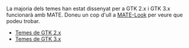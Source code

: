 <!--
.. link:
.. description:
.. tags: Themes
.. date: 2014-02-24 17:32:07
.. title: Temes
.. slug: themes
-->

La majoria dels temes han estat dissenyat per a GTK 2.x i GTK 3.x funcionarà amb MATE. Doneu un cop
d'ull a [MATE-Look](http://mate-look.org) per veure que podeu trobar.

  * [Temes de GTK 2.x](https://www.mate-look.org/browse/cat/136)
  * [Temes de GTK 3.x](https://www.mate-look.org/browse/cat/135)



